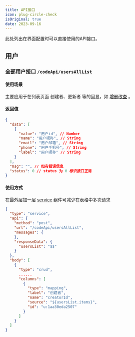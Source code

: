 ```yaml
---
title: API接口
icon: plug-circle-check
isOriginal: true
date: 2023-09-16
---
```


此处列出在界面配置时可以直接使用的API接口。

## 用户

### 全部用户接口 `/codeApi/usersAllList`

#### 使用场景

主要应用于在列表页面 创建者、更新者 等的回显，如 [增删改查](https://jimu.fxss.work/#/admin/page/tableDemoPage) 。

#### 返回值

```json
{
  "data": [
    {
      "value": "用户id", // Number
      "name": "用户昵称", // String
      "email": "用户邮箱", // String
      "phone": "用户手机号", // String
      "label": "用户昵称" // String
    }
  ],
  "msg": "", // 如有错误信息
  "status": 0 // status 为 0 标识接口正常
}
```

#### 使用方式

在最外层加一层 [service](https://aisuda.bce.baidu.com/amis/zh-CN/components/service) 组件可减少在表格中多次请求

```json
{
  "type": "service",
  "api": {
    "method": "post",
    "url": "/codeApi/usersAllList",
    "messages": {
    },
    "responseData": {
      "usersList": "$$"
    }
  },
  "body": [
    {
      "type": "crud",
      ......
      "columns": [
        {
          "type": "mapping",
          "label": "创建者",
          "name": "creatorId",
          "source": "${usersList.items}",
          "id": "u:1aa30eda2507"
        }
      ]
    }
  ]
}
```
